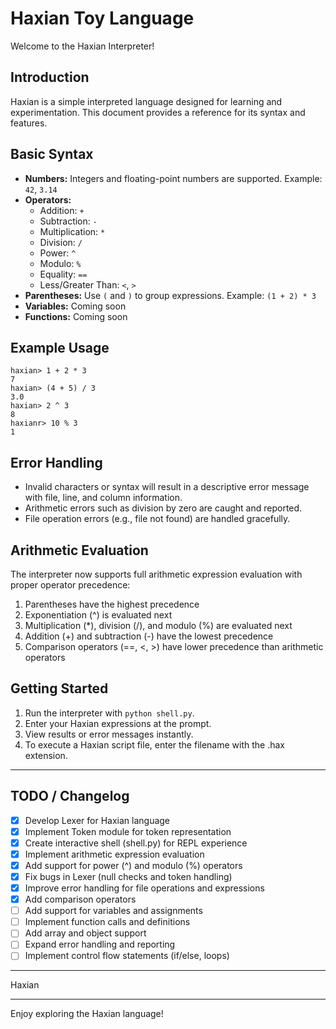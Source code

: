 # Haxian Toy Language 

Welcome to the Haxian Interpreter!

## Introduction
Haxian is a simple interpreted language designed for learning and experimentation. This document provides a reference for its syntax and features.

## Basic Syntax
- **Numbers:** Integers and floating-point numbers are supported. Example: `42`, `3.14`
- **Operators:**
  - Addition: `+`
  - Subtraction: `-`
  - Multiplication: `*`
  - Division: `/`
  - Power: `^`
  - Modulo: `%`
  - Equality: `==`
  - Less/Greater Than: `<`, `>`
- **Parentheses:** Use `(` and `)` to group expressions. Example: `(1 + 2) * 3`
- **Variables:** Coming soon
- **Functions:** Coming soon

## Example Usage
```
haxian> 1 + 2 * 3
7
haxian> (4 + 5) / 3
3.0
haxian> 2 ^ 3
8
haxianr> 10 % 3
1
```

## Error Handling
- Invalid characters or syntax will result in a descriptive error message with file, line, and column information.
- Arithmetic errors such as division by zero are caught and reported.
- File operation errors (e.g., file not found) are handled gracefully.

## Arithmetic Evaluation
The interpreter now supports full arithmetic expression evaluation with proper operator precedence:
1. Parentheses have the highest precedence
2. Exponentiation (^) is evaluated next
3. Multiplication (*), division (/), and modulo (%) are evaluated next
4. Addition (+) and subtraction (-) have the lowest precedence
5. Comparison operators (==, <, >) have lower precedence than arithmetic operators


## Getting Started
1. Run the interpreter with `python shell.py`.
2. Enter your Haxian expressions at the prompt.
3. View results or error messages instantly.
4. To execute a Haxian script file, enter the filename with the .hax extension.

---

## TODO / Changelog
- [X] Develop Lexer for Haxian language
- [X] Implement Token module for token representation
- [X] Create interactive shell (shell.py) for REPL experience
- [X] Implement arithmetic expression evaluation
- [X] Add support for power (^) and modulo (%) operators
- [X] Fix bugs in Lexer (null checks and token handling)
- [X] Improve error handling for file operations and expressions
- [X] Add comparison operators
- [ ] Add support for variables and assignments
- [ ] Implement function calls and definitions
- [ ] Add array and object support
- [ ] Expand error handling and reporting
- [ ] Implement control flow statements (if/else, loops)

---

Haxian

---

Enjoy exploring the Haxian language!
